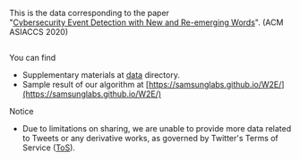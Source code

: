This is the data corresponding to the paper    
"[Cybersecurity Event Detection with New and Re-emerging Words](https://dl.acm.org/doi/10.1145/3320269.3384721)". (ACM ASIACCS 2020)
## 
You can find  
- Supplementary materials at [data](data) directory.  
- Sample result of our algorithm at [https://samsunglabs.github.io/W2E/](https://samsunglabs.github.io/W2E/)

Notice
- Due to limitations on sharing, we are unable to provide more data related to Tweets or any derivative works, as governed by Twitter's Terms of Service ([ToS](https://twitter.com/en/tos)).
